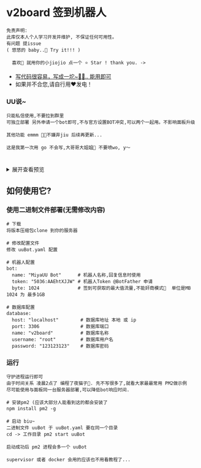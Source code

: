 # v2board 签到机器人

```
免责声明:
此库仅本人个人学习开发并维护, 不保证任何可用性。
有问题 提issue
( 悠悠的 baby..🌹 Try it!!! )

  喜欢🥰 就用你的小jiojio 点一个 ⭐️ Star ! thank you. ->
```

- [写代码很容易，写成一坨~😶‍🌫️.. 能用即可](https://github.com/trekhleb/state-of-the-art-shitcode)
- 如果并不合您,请自行用❤️发电！

### UU说~
```
只能私信使用,不要拉到群里
可独立部署 另外申请一个bot即可,不与官方设置BOT冲突,可以两个一起用。不影响面板升级

其他功能 emmm 🧚🏻‍不嫌弃jiu 后续再更新...

这是我第一次用 go 不会写,大哥哥大姐姐🥱 不要喷wo, y～
```
#

<details>
<summary> 展开查看预览</summary>

![](uuBot.png)
</details>

## 如何使用它?

### 使用二进制文件部署(无需修改内容)

```shell
# 下载
将版本压缩包clone 到你的服务器

# 修改配置文件
修改 uuBot.yaml 配置

# 机器人配置
bot:
  name: "MiyaUU Bot"      # 机器人名称,回复信息时使用
  token: "5036:AAEhtXJJW" # 机器人Token @BotFather 申请
  byte: 1024              # 签到可获取的最大值流量,不能奸商模式🔨  单位是MB 1024 为 最多1GB
  
# 数据库配置
database:
  host: "localhost"        # 数据库地址 本地 或 ip
  port: 3306               # 数据库端口
  name: "v2board"          # 数据库名称
  username: "root"         # 数据库用户名
  password: "123123123"    # 数据库密码
```

### 运行

```shell
守护进程运行即可
由于时间关系 凌晨2点了 编程了夜猫子🥶. 先不写很多了,就看大家最最常用 PM2做示例
尽可能使用与面板同一台服务器部署,可以降低bot响应时间.

# 安装pm2 (应该大部分人能看到这的都会安装了
npm install pm2 -g

# 启动 biu~
二进制文件 uuBot 于 uuBot.yaml 要在同一个目录
cd -> 工作目录 pm2 start uuBot

启动成功后 pm2 进程会多一个 uuBot

supervisor 或者 docker 会用的应该也不用看教程了...

```